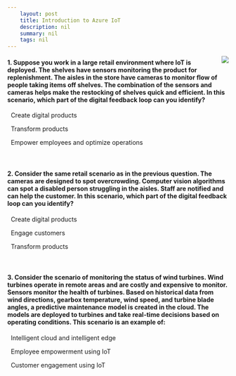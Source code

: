 ```yaml
---
    layout: post
    title: Introduction to Azure IoT 
    description: nil
    summary: nil
    tags: nil
---
```



 <a target="_blank" href="https://docs.microsoft.com/en-us/learn/modules/introduction-iot/5-knowledge-check/"><i class="fas fa-external-link-alt"></i> </a>
 <img align="right" src="https://docs.microsoft.com/en-us/learn/achievements/student-evangelism/introduction-to-iot.svg">
####  1. Suppose you work in a large retail environment where IoT is deployed. The shelves have sensors monitoring the product for replenishment. The aisles in the store have cameras to monitor flow of people taking items off shelves. The combination of the sensors and cameras helps make the restocking of shelves quick and efficient. In this scenario, which part of the digital feedback loop can you identify?


<i class='far fa-square'></i> &nbsp;&nbsp;Create digital products

<i class='far fa-square'></i> &nbsp;&nbsp;Transform products

<i class='fas fa-check-square' style='color: Dodgerblue;'></i> &nbsp;&nbsp;Empower employees and optimize operations
<br />
<br />
<br />

####  2. Consider the same retail scenario as in the previous question. The cameras are designed to spot overcrowding. Computer vision algorithms can spot a disabled person struggling in the aisles. Staff are notified and can help the customer. In this scenario, which part of the digital feedback loop can you identify?


<i class='far fa-square'></i> &nbsp;&nbsp;Create digital products

<i class='fas fa-check-square' style='color: Dodgerblue;'></i> &nbsp;&nbsp;Engage customers

<i class='far fa-square'></i> &nbsp;&nbsp;Transform products
<br />
<br />
<br />

####  3. Consider the scenario of monitoring the status of wind turbines. Wind turbines operate in remote areas and are costly and expensive to monitor. Sensors monitor the health of turbines. Based on historical data from wind directions, gearbox temperature, wind speed, and turbine blade angles, a predictive maintenance model is created in the cloud. The models are deployed to turbines and take real-time decisions based on operating conditions. This scenario is an example of:


<i class='fas fa-check-square' style='color: Dodgerblue;'></i> &nbsp;&nbsp;Intelligent cloud and intelligent edge

<i class='far fa-square'></i> &nbsp;&nbsp;Employee empowerment using IoT

<i class='far fa-square'></i> &nbsp;&nbsp;Customer engagement using IoT
<br />
<br />
<br />
